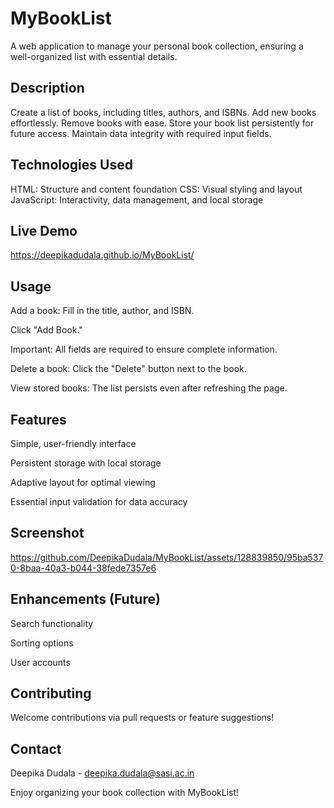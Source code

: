 # MyBookList

A web application to manage your personal book collection, ensuring a well-organized list with essential details.

## Description

Create a list of books, including titles, authors, and ISBNs.
Add new books effortlessly.
Remove books with ease.
Store your book list persistently for future access.
Maintain data integrity with required input fields.
## Technologies Used

HTML: Structure and content foundation
CSS: Visual styling and layout
JavaScript: Interactivity, data management, and local storage

## Live Demo

https://deepikadudala.github.io/MyBookList/

## Usage

Add a book: Fill in the title, author, and ISBN.

Click "Add Book."

Important: All fields are required to ensure complete information.

Delete a book:
Click the "Delete" button next to the book.

View stored books:
The list persists even after refreshing the page.
## Features

Simple, user-friendly interface

Persistent storage with local storage

Adaptive layout for optimal viewing

Essential input validation for data accuracy


## Screenshot


https://github.com/DeepikaDudala/MyBookList/assets/128839850/95ba5370-8baa-40a3-b044-38fede7357e6



## Enhancements (Future)

Search functionality

Sorting options

User accounts

## Contributing

Welcome contributions via pull requests or feature suggestions!

## Contact

Deepika Dudala - deepika.dudala@sasi.ac.in

Enjoy organizing your book collection with MyBookList!
